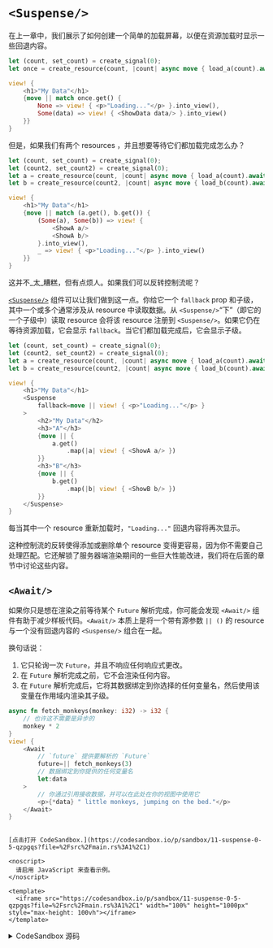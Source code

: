 # `<Suspense/>`

在上一章中，我们展示了如何创建一个简单的加载屏幕，以便在资源加载时显示一些回退内容。

```rust
let (count, set_count) = create_signal(0);
let once = create_resource(count, |count| async move { load_a(count).await });

view! {
    <h1>"My Data"</h1>
    {move || match once.get() {
        None => view! { <p>"Loading..."</p> }.into_view(),
        Some(data) => view! { <ShowData data/> }.into_view()
    }}
}
```

但是，如果我们有两个 resources ，并且想要等待它们都加载完成怎么办？

```rust
let (count, set_count) = create_signal(0);
let (count2, set_count2) = create_signal(0);
let a = create_resource(count, |count| async move { load_a(count).await });
let b = create_resource(count2, |count| async move { load_b(count).await });

view! {
    <h1>"My Data"</h1>
    {move || match (a.get(), b.get()) {
        (Some(a), Some(b)) => view! {
            <ShowA a/>
            <ShowA b/>
        }.into_view(),
        _ => view! { <p>"Loading..."</p> }.into_view()
    }}
}
```

这并不_太_糟糕，但有点烦人。如果我们可以反转控制流呢？

[`<Suspense/>`](https://docs.rs/leptos/latest/leptos/fn.Suspense.html) 组件可以让我们做到这一点。你给它一个 `fallback` prop 和子级，其中一个或多个通常涉及从 resource 中读取数据。从 `<Suspense/>`“下”（即它的一个子级中）读取 resource 会将该 resource 注册到 `<Suspense/>`。如果它仍在等待资源加载，它会显示 `fallback`。当它们都加载完成后，它会显示子级。

```rust
let (count, set_count) = create_signal(0);
let (count2, set_count2) = create_signal(0);
let a = create_resource(count, |count| async move { load_a(count).await });
let b = create_resource(count2, |count| async move { load_b(count).await });

view! {
    <h1>"My Data"</h1>
    <Suspense
        fallback=move || view! { <p>"Loading..."</p> }
    >
        <h2>"My Data"</h2>
        <h3>"A"</h3>
        {move || {
            a.get()
                .map(|a| view! { <ShowA a/> })
        }}
        <h3>"B"</h3>
        {move || {
            b.get()
                .map(|b| view! { <ShowB b/> })
        }}
    </Suspense>
}
```

每当其中一个 resource 重新加载时，`"Loading..."` 回退内容将再次显示。

这种控制流的反转使得添加或删除单个 resource 变得更容易，因为你不需要自己处理匹配。它还解锁了服务器端渲染期间的一些巨大性能改进，我们将在后面的章节中讨论这些内容。

## `<Await/>`

如果你只是想在渲染之前等待某个 `Future` 解析完成，你可能会发现 `<Await/>` 组件有助于减少样板代码。`<Await/>` 本质上是将一个带有源参数 `|| ()` 的 resource 与一个没有回退内容的 `<Suspense/>` 组合在一起。

换句话说：

1. 它只轮询一次 `Future`，并且不响应任何响应式更改。
2. 在 `Future` 解析完成之前，它不会渲染任何内容。
3. 在 `Future` 解析完成后，它将其数据绑定到你选择的任何变量名，然后使用该变量在作用域内渲染其子级。

```rust
async fn fetch_monkeys(monkey: i32) -> i32 {
    // 也许这不需要是异步的
    monkey * 2
}
view! {
    <Await
        // `future` 提供要解析的 `Future`
        future=|| fetch_monkeys(3)
        // 数据绑定到你提供的任何变量名
        let:data
    >
        // 你通过引用接收数据，并可以在此处在你的视图中使用它
        <p>{*data} " little monkeys, jumping on the bed."</p>
    </Await>
}
```

```admonish sandbox title="实时示例" collapsible=true

[点击打开 CodeSandbox.](https://codesandbox.io/p/sandbox/11-suspense-0-5-qzpgqs?file=%2Fsrc%2Fmain.rs%3A1%2C1)

<noscript>
  请启用 JavaScript 来查看示例。
</noscript>

<template>
  <iframe src="https://codesandbox.io/p/sandbox/11-suspense-0-5-qzpgqs?file=%2Fsrc%2Fmain.rs%3A1%2C1" width="100%" height="1000px" style="max-height: 100vh"></iframe>
</template>

```

<details>
<summary>CodeSandbox 源码</summary>

```rust
use gloo_timers::future::TimeoutFuture;
use leptos::*;

async fn important_api_call(name: String) -> String {
    TimeoutFuture::new(1_000).await;
    name.to_ascii_uppercase()
}

#[component]
fn App() -> impl IntoView {
    let (name, set_name) = create_signal("Bill".to_string());

    // 每次 `name` 更改时，这都会重新加载
    let async_data = create_resource(

        name,
        |name| async move { important_api_call(name).await },
    );

    view! {
        <input
            on:input=move |ev| {
                set_name(event_target_value(&ev));
            }
            prop:value=name
        />
        <p><code>"name:"</code> {name}</p>
        <Suspense
            // 每当在 suspense“下”读取的 resource
            // 正在加载时，都会显示回退内容
            fallback=move || view! { <p>"Loading..."</p> }
        >
            // 子级将在初始时渲染一次，
            // 然后每当任何 resource 解析完成后都会渲染一次
            <p>
                "Your shouting name is "
                {move || async_data.get()}
            </p>
        </Suspense>
    }
}

fn main() {
    leptos::mount_to_body(App)
}
```

</details>
</preview>
